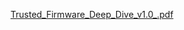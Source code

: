 [Trusted_Firmware_Deep_Dive_v1.0_.pdf](https://www.linaro.org/app/resources/Connect%20Events/Trusted_Firmware_Deep_Dive_v1.0_.pdf)  
